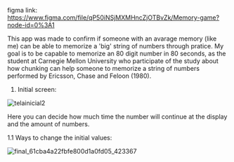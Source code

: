 figma link: https://www.figma.com/file/qP50iNSjMXMHncZjOTBvZk/Memory-game?node-id=0%3A1


This app was made to confirm if someone with an avarage memory (like me) can be able to memorize a 'big' string of numbers through pratice. My goal is to be capable to memorize an 80 digit number in 80 seconds, as the student at Carnegie Mellon University who participate of the study about how chunking can help someone to memorize a string of numbers performed by Ericsson, Chase and Feloon (1980).

1. Initial screen:

![telainicial2](https://user-images.githubusercontent.com/57818113/147614688-639a806b-ba51-43b9-aff3-3140008e3d56.png)

Here you can decide how much time the number will continue at the display and the amount of numbers.

1.1 Ways to change the initial values:

![final_61cba4a22fbfe800d1a0fd05_423367](https://user-images.githubusercontent.com/57818113/147615868-0e4da924-0180-4533-87c5-e9e19e4fc489.gif)









